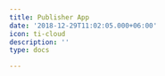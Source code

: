 ```yaml
---
title: Publisher App
date: '2018-12-29T11:02:05.000+06:00'
icon: ti-cloud
description: ''
type: docs

---
```

